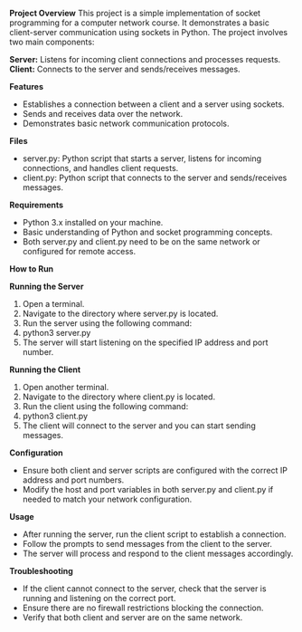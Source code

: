 **Project Overview**
This project is a simple implementation of socket programming for a computer network course. It demonstrates a basic client-server communication using sockets in Python.
The project involves two main components:

**Server:** Listens for incoming client connections and processes requests.
**Client:** Connects to the server and sends/receives messages.

**Features**
- Establishes a connection between a client and a server using sockets.
- Sends and receives data over the network.
- Demonstrates basic network communication protocols.

**Files**
- server.py: Python script that starts a server, listens for incoming connections, and handles client requests.
- client.py: Python script that connects to the server and sends/receives messages.

**Requirements**
- Python 3.x installed on your machine.
- Basic understanding of Python and socket programming concepts.
- Both server.py and client.py need to be on the same network or configured for remote access.

**How to Run**

**Running the Server**
1. Open a terminal.
2. Navigate to the directory where server.py is located.
3. Run the server using the following command:
4. python3 server.py
5. The server will start listening on the specified IP address and port number.

**Running the Client**
1. Open another terminal.
2. Navigate to the directory where client.py is located.
3. Run the client using the following command:
4. python3 client.py
5. The client will connect to the server and you can start sending messages.

**Configuration**
- Ensure both client and server scripts are configured with the correct IP address and port numbers.
- Modify the host and port variables in both server.py and client.py if needed to match your network configuration.

**Usage**
- After running the server, run the client script to establish a connection.
- Follow the prompts to send messages from the client to the server.
- The server will process and respond to the client messages accordingly.

**Troubleshooting**
- If the client cannot connect to the server, check that the server is running and listening on the correct port.
- Ensure there are no firewall restrictions blocking the connection.
- Verify that both client and server are on the same network.


